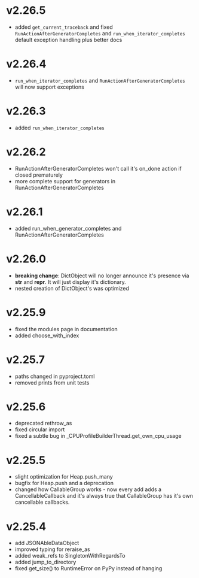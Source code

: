 # v2.26.5

* added `get_current_traceback` and fixed `RunActionAfterGeneratorCompletes` and `run_when_iterator_completes` default
  exception handling plus better docs

# v2.26.4

* `run_when_iterator_completes` and `RunActionAfterGeneratorCompletes` will now support exceptions

# v2.26.3

* added `run_when_iterator_completes`

# v2.26.2

* RunActionAfterGeneratorCompletes won't call it's on_done action if closed prematurely
* more complete support for generators in RunActionAfterGeneratorCompletes

# v2.26.1

* added run_when_generator_completes and RunActionAfterGeneratorCompletes

# v2.26.0

* **breaking change**: DictObject will no longer announce it's presence via __str__ and __repr__. It will just display
  it's dictionary.
* nested creation of DictObject's was optimized

# v2.25.9

* fixed the modules page in documentation
* added choose_with_index

# v2.25.7

* paths changed in pyproject.toml
* removed prints from unit tests

# v2.25.6

* deprecated rethrow_as
* fixed circular import
* fixed a subtle bug in _CPUProfileBuilderThread.get_own_cpu_usage

# v2.25.5

* slight optimization for Heap.push_many
* bugfix for Heap.push and a deprecation
* changed how CallableGroup works - now every add adds a CancellableCallback
  and it's always true that CallableGroup has it's own cancellable callbacks.

# v2.25.4

* add JSONAbleDataObject
* improved typing for reraise_as
* added weak_refs to SingletonWithRegardsTo
* added jump_to_directory
* fixed get_size() to RuntimeError on PyPy instead of hanging
